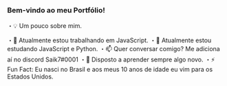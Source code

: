 ### Bem-vindo ao meu Portfólio!

・💡 Um pouco sobre mim.

・🔭 Atualmente estou trabalhando em JavaScript.
・🌱 Atualmente estou estudando JavaScript e Python.
・📫 Quer conversar comigo? Me adiciona aí no discord Saik7#0001
・🤯 Disposto a aprender sempre algo novo.
・⚡ Fun Fact: Eu nasci no Brasil e aos meus 10 anos de idade eu vim para os Estados Unidos.

